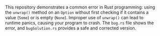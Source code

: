 This repository demonstrates a common error in Rust programming: using the `unwrap()` method on an `Option` without first checking if it contains a value (`Some`) or is empty (`None`).  Improper use of `unwrap()` can lead to runtime panics, causing your program to crash.  The `bug.rs` file shows the error, and `bugSolution.rs` provides a safe and corrected version.